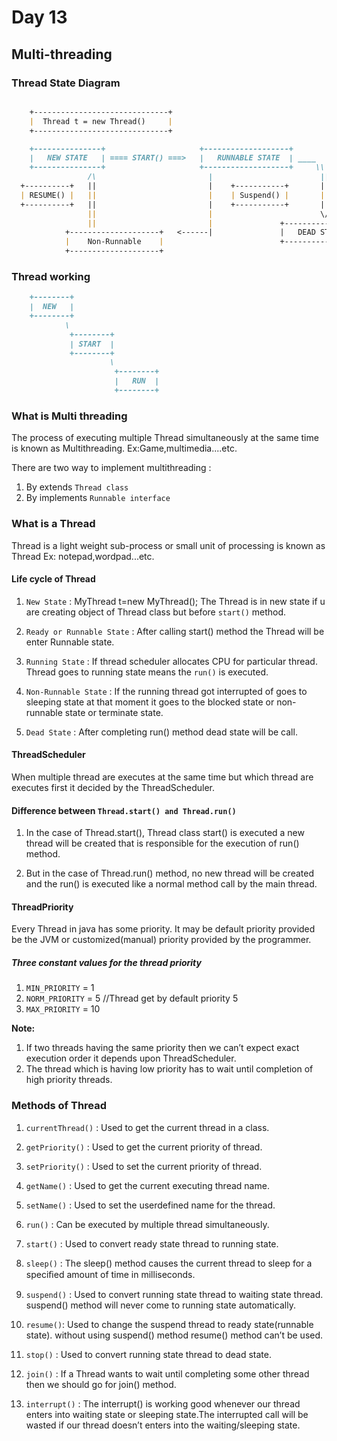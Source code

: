 # Day 13

## Multi-threading

### Thread State Diagram

```md

    +------------------------------+
    |  Thread t = new Thread()     |
    +------------------------------+

    +---------------+                     +-------------------+
    |   NEW STATE   | ==== START() ===>   |   RUNNABLE STATE  | ____
    +---------------+                     +-------------------+     \\
                 /\                         |                        ||
  +----------+   ||                         |    +-----------+       ||
  | RESUME() |   ||                         |    | Suspend() |       ||
  +----------+   ||                         |    +-----------+       ||
                 ||                         |                        \/
                 ||                         |               +-----------------+ 
            +--------------------+   <------|               |   DEAD STATE    |
            |    Non-Runnable    |                          +-----------------+ 
            +--------------------+  


```

### Thread working

```md
    +--------+
    |  NEW   |
    +--------+
            \
             +--------+
             | START  |    
             +--------+
                      \
                       +--------+
                       |   RUN  |
                       +--------+
```

### What is Multi threading

The process of executing multiple Thread simultaneously at the same time is known as Multithreading.
   Ex:Game,multimedia....etc.

There are two way to implement multithreading :

   1. By extends `Thread class`
   2. By implements `Runnable interface`

### What is a Thread

Thread is a light weight sub-process or small unit of processing is known as Thread
   Ex: notepad,wordpad...etc.

#### Life cycle of Thread

  1. `New State` :  MyThread t=new MyThread();
    The Thread is in new state if u are creating object of Thread class but before `start()` method.

  1. `Ready or Runnable State` : After calling start() method the Thread will be enter Runnable state.  

  1. `Running State` :  If thread scheduler allocates CPU for particular thread.
    Thread goes to running state means the `run()` is executed.

  1. `Non-Runnable State` : If the running thread got interrupted of goes to sleeping state at that moment
    it goes to the blocked state or non-runnable state or terminate state.

  1. `Dead State` : After completing run() method dead state will be call.

#### ThreadScheduler

 When multiple thread are executes at the same time but which thread are executes
  first it decided by the ThreadScheduler.

#### Difference between `Thread.start() and Thread.run()`

   1. In the case of Thread.start(), Thread class start() is executed a new thread will be created that is responsible for the execution of run() method.

   1. But in the case of Thread.run() method, no new thread will be created and the run() is executed like a normal method call by the main thread.

#### ThreadPriority

   Every Thread in java has some priority. It may be default priority provided be the JVM or customized(manual) priority provided by the programmer.

##### Three constant values for the thread priority

   1. `MIN_PRIORITY` = 1
   2. `NORM_PRIORITY` = 5   //Thread get by default priority 5
   3. `MAX_PRIORITY` = 10

**Note:**

   1. If two threads having the same priority then we can’t expect exact execution order it depends upon ThreadScheduler.
   1. The thread which is having low priority has to wait until completion of high priority threads.

### Methods of Thread

   1. `currentThread()` : Used to get the current thread in a class.

   1. `getPriority()` : Used to get the current priority of thread.

   1. `setPriority()` : Used to set the current priority of thread.

   1. `getName()` : Used to get the current executing thread name.

   1. `setName()` : Used to set the userdefined name for the thread.

   1. `run()` : Can be executed by multiple thread simultaneously.

   1. `start()` : Used to convert ready state thread to running state.

   1. `sleep()` :  The  sleep() method causes the current thread to sleep for a speciﬁed amount of time in milliseconds.

   1. `suspend()` :  Used to convert running state thread to waiting state thread.
                     suspend() method will never come to running state automatically.

   1. `resume()`: Used to change the suspend thread to ready state(runnable state).
                     without using suspend() method resume() method can’t be used.
   1. `stop()` :  Used to convert running state thread to dead state.

   1. `join()` :  If a Thread wants to wait until completing some other thread then we should go for join() method.

   1. `interrupt()` : The interrupt() is working good whenever our thread enters into waiting state or sleeping state.The interrupted call will be wasted if our thread doesn’t enters into the waiting/sleeping state.
